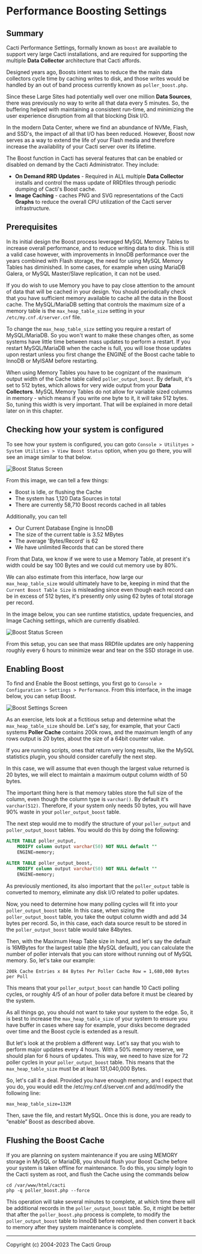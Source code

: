 # Performance Boosting Settings

## Summary

Cacti Performance Settings, formally known as `boost` are available to support
very large Cacti installations, and are required for supporting the multiple
**Data Collector** architecture that Cacti affords.

Designed years ago, Boosts intent was to reduce the the main data collectors
cycle time by caching writes to disk, and those writes would be handled by an
out of band process currently known as `poller_boost.php`.

Since these Large Sites had potentially well over one million **Data Sources**,
there was previously no way to write all that data every 5 minutes. So, the
buffering helped with maintaining a consistent run-time, and minimizing the user
experience disruption from all that blocking Disk I/O.

In the modern Data Center, where we find an abundance of NVMe, Flash, and SSD's,
the impact of all that I/O has been reduced. However, Boost now serves as a way
to extend the life of your Flash media and therefore increase the availability
of your Cacti server over its lifetime.

The Boost function in Cacti has several features that can be enabled or disabled
on demand by the Cacti Administrator. They include:

- **On Demand RRD Updates** - Required in ALL multiple **Data Collector**
  installs and control the mass update of RRDfiles through periodic dumping of
  Cacti's Boost cache.
- **Image Caching** - caches PNG and SVG representations of the Cacti **Graphs**
  to reduce the overall CPU utilization of the Cacti server infrastructure.

## Prerequisites

In its initial design the Boost process leveraged MySQL Memory Tables to
increase overall performance, and to reduce writing data to disk. This is still
a valid case however, with improvements in InnoDB performance over the years
combined with Flash storage, the need for using MySQL Memory Tables has
diminished. In some cases, for example when using MariaDB Galera, or MySQL
Master/Slave replication, it can not be used.

If you do wish to use Memory you have to pay close attention to the amount of
data that will be cached in your design. You should periodically check that you
have sufficient memory available to cache all the data in the Boost cache. The
MySQL/MariaDB setting that controls the maximum size of a memory table is the
`max_heap_table_size` setting in your `/etc/my.cnf.d/server.cnf` file.

To change the `max_heap_table_size` setting you require a restart of
MySQL/MariaDB. So you won't want to make these changes often, as some systems
have little time between mass updates to perform a restart. If you restart
MySQL/MariaDB when the cache is full, you will lose those updates upon restart
unless you first change the ENGINE of the Boost cache table to InnoDB or MyISAM
before restarting.

When using Memory Tables you have to be cognizant of the maximum output width of
the Cache table called `poller_output_boost`. By default, it's set to 512 bytes,
which allows for very wide output from your **Data Collectors**. MySQL Memory
Tables do not allow for variable sized columns in memory - which means if you
write one byte to it, it will take 512 bytes. So, tuning this width is very
important. That will be explained in more detail later on in this chapter.

## Checking how your system is configured

To see how your system is configured, you can goto
`Console > Utilityes > System Utilities > View Boost Status` option, when you go
there, you will see an image similar to that below.

![Boost Status Screen](images/boost-status1.png)

From this image, we can tell a few things:

- Boost is Idle, or flushing the Cache
- The system has 1,120 Data Sources in total
- There are currently 58,710 Boost records cached in all tables

Additionally, you can tell

- Our Current Database Engine is InnoDB
- The size of the current table is 3.52 MBytes
- The average 'Bytes/Record' is 62
- We have unlimited Records that can be stored there

From that Data, we know if we were to use a Memory Table, at present it's width
could be say 100 Bytes and we could cut memory use by 80%.

We can also estimate from this interface, how large our `max_heap_table_size`
would ultimately have to be, keeping in mind that the `Current Boost Table Size`
is misleading since even though each record can be in excess of 512 bytes, it's
presently only using 62 bytes of total storage per record.

In the image below, you can see runtime statistics, update frequencies, and
Image Caching settings, which are currently disabled.

![Boost Status Screen](images/boost-status2.png)

From this setup, you can see that mass RRDfile updates are only happening
roughly every 6 hours to minimize wear and tear on the SSD storage in use.

## Enabling Boost

To find and Enable the Boost settings, you first go to
`Console > Configuration > Settings > Performance`. From this interface, in the
image below, you can setup Boost.

![Boost Settings Screen](images/boost-settings.png)

As an exercise, lets look at a fictitious setup and determine what the
`max_heap_table_size` should be. Let's say, for example, that your Cacti systems
**Poller Cache** contains 200k rows, and the maximum length of any rows output
is 20 bytes, about the size of a 64bit counter value.

If you are running scripts, ones that return very long results, like the MySQL
statistics plugin, you should consider carefully the next step.

In this case, we will assume that even though the largest value returned is 20
bytes, we will elect to maintain a maximum output column width of 50 bytes.

The important thing here is that memory tables store the full size of the
column, even though the column type is `varchar()`. By default it's
`varchar(512)`. Therefore, if your system only needs 50 bytes, you will have 90%
waste in your `poller_output_boost` table.

The next step would me to modify the structure of your `poller_output` and
`poller_output_boost` tables. You would do this by doing the following:

```sql
ALTER TABLE poller_output,
    MODIFY column output varchar(50) NOT NULL default ""
    ENGINE=memory;

ALTER TABLE poller_output_boost,
    MODIFY column output varchar(50) NOT NULL default ""
    ENGINE=memory;
```

As previously mentioned, its also important that the `poller_output` table is
converted to memory, eliminate any disk I/O related to poller updates.

Now, you need to determine how many polling cycles will fit into your
`poller_output_boost` table. In this case, when sizing the `poller_output_boost`
table, you take the output column width and add 34 bytes per record. So, in this
case, each data source result to be stored in the `poller_output_boost` table
would take 84bytes.

Then, with the Maximum Heap Table size in hand, and let's say the default is
16MBytes for the largest table (the MySQL default), you can calculate the number
of poller intervals that you can store without running out of MySQL memory. So,
let's take our example:

```console
200k Cache Entries x 84 Bytes Per Poller Cache Row = 1,680,000 Bytes per Poll
```

This means that your `poller_output_boost` can handle 10 Cacti polling cycles,
or roughly 4/5 of an hour of poller data before it must be cleared by the
system.

As all things go, you should not want to take your system to the edge. So, it is
best to increase the `max_heap_table_size` of your system to ensure you have
buffer in cases where say for example, your disks become degraded over time and
the Boost cycle is extended as a result.

But let's look at the problem a different way. Let's say that you wish to
perform major updates every 4 hours. With a 50% memory reserve, we should plan
for 6 hours of updates. This way, we need to have size for 72 poller cycles in
your `poller_output_boost` table. This means that the `max_heap_table_size` must
be at least 131,040,000 Bytes.

So, let's call it a deal. Provided you have enough memory, and I expect that you
do, you would edit the /etc/my.cnf.d/server.cnf and add/modify the following
line:

```console
max_heap_table_size=132M
```

Then, save the file, and restart MySQL. Once this is done, you are ready to
“enable” Boost as described above.

## Flushing the Boost Cache

If you are planning on system maintenance if you are using MEMORY storage in
MySQL or MariaDB, you should flush your Boost Cache before your system is taken
offline for maintenance. To do this, you simply login to the Cacti system as
root, and flush the Cache using the commands below

```console
cd /var/www/html/cacti
php -q poller_boost.php --force
```

This operation will take several minutes to complete, at which time there will
be additional records in the `poller_output_boost` table. So, it might be better
that after the `poller_boost.php` process is complete, to modify the
`poller_output_boost` table to InnoDB before reboot, and then convert it back to
memory after they system maintenance is complete.

---

Copyright (c) 2004-2023 The Cacti Group

